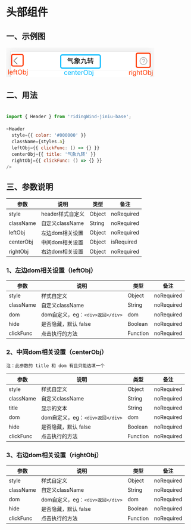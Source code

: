 # 头部组件

## 一、示例图

![](./header.png)

## 二、用法

```js

import { Header } from 'ridingWind-jiniu-base';

<Header
  style={{ color: '#000000' }}
  className={styles.a}
  leftObj={{ clickFunc: () => {} }}
  centerObj={{ title: '气象九转' }}
  rightObj={{ clickFunc: () => {} }}
/>

```

## 三、参数说明

| 参数             | 说明                                          | 类型   | 备注                  |
| ---------------- | --------------------------------------------- | ------ | --------------------- |
| style           | header样式自定义                                  | Object | noRequired            |
| className           | 自定义className                                  | String | noRequired            |
| leftObj     | 左边dom相关设置                                  | Object   | noRequired            |
| centerObj          | 中间dom相关设置                        | Object   |            isRequired           |
| rightObj          | 右边dom相关设置                | Object   |            noRequired           |

### 1、左边dom相关设置（leftObj）

| 参数             | 说明                                          | 类型   | 备注                  |
| ---------------- | --------------------------------------------- | ------ | --------------------- |
| style           | 样式自定义                                  | Object | noRequired            |
| className           | 自定义className                                  | String | noRequired            |
| dom     | dom自定义，eg：`<div>返回</div>`                                  | dom   | noRequired            |
| hide          | 是否隐藏，默认 false                        | Boolean   |            noRequired           |
| clickFunc          | 点击执行的方法                | Function   |            noRequired           |


### 2、中间dom相关设置（centerObj）

`注：此参数的 title 和 dom 有且只能选填一个`

| 参数             | 说明                                          | 类型   | 备注                  |
| ---------------- | --------------------------------------------- | ------ | --------------------- |
| style           | 样式自定义                                  | Object | noRequired            |
| className           | 自定义className                                  | String | noRequired            |
| title     | 显示的文本                                 | String   | noRequired            |
| dom     | dom自定义，eg：`<div>返回</div>`                                  | dom   | noRequired            |
| hide          | 是否隐藏，默认 false                        | Boolean   |            noRequired           |
| clickFunc          | 点击执行的方法                | Function   |            noRequired           |


### 3、右边dom相关设置（rightObj）

| 参数             | 说明                                          | 类型   | 备注                  |
| ---------------- | --------------------------------------------- | ------ | --------------------- |
| style           | 样式自定义                                  | Object | noRequired            |
| className           | 自定义className                                  | String | noRequired            |
| dom     | dom自定义，eg：`<div>返回</div>`                                  | dom   | noRequired            |
| hide          | 是否隐藏，默认 false                        | Boolean   |            noRequired           |
| clickFunc          | 点击执行的方法                | Function   |            noRequired           |
